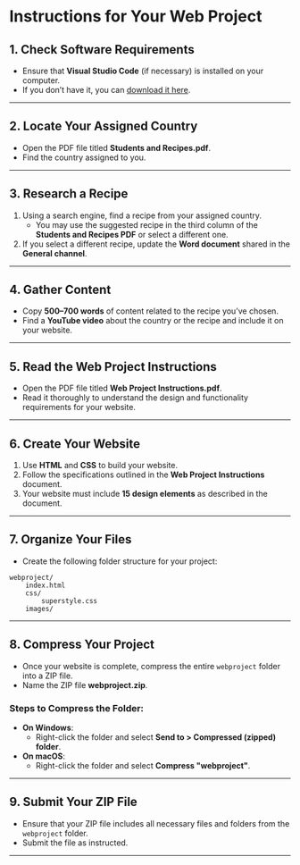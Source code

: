 # Instructions for Your Web Project

## 1. Check Software Requirements  
- Ensure that **Visual Studio Code** (if necessary) is installed on your computer.  
- If you don’t have it, you can [download it here](https://code.visualstudio.com/).  

---

## 2. Locate Your Assigned Country  
- Open the PDF file titled **Students and Recipes.pdf**.  
- Find the country assigned to you.  

---

## 3. Research a Recipe  
1. Using a search engine, find a recipe from your assigned country.  
   - You may use the suggested recipe in the third column of the **Students and Recipes PDF** or select a different one.  
2. If you select a different recipe, update the **Word document** shared in the **General channel**.  

---

## 4. Gather Content  
- Copy **500–700 words** of content related to the recipe you’ve chosen.  
- Find a **YouTube video** about the country or the recipe and include it on your website.  

---

## 5. Read the Web Project Instructions  
- Open the PDF file titled **Web Project Instructions.pdf**.  
- Read it thoroughly to understand the design and functionality requirements for your website.  

---

## 6. Create Your Website  
1. Use **HTML** and **CSS** to build your website.  
2. Follow the specifications outlined in the **Web Project Instructions** document.  
3. Your website must include **15 design elements** as described in the document.  

---

## 7. Organize Your Files  
- Create the following folder structure for your project:  

```plaintext
webproject/  
    index.html  
    css/  
        superstyle.css  
    images/
```

---

## 8. Compress Your Project  
- Once your website is complete, compress the entire `webproject` folder into a ZIP file.  
- Name the ZIP file **webproject.zip**.  

### Steps to Compress the Folder:
- **On Windows**:  
  - Right-click the folder and select **Send to > Compressed (zipped) folder**.  
- **On macOS**:  
  - Right-click the folder and select **Compress "webproject"**.  

---

## 9. Submit Your ZIP File  
- Ensure that your ZIP file includes all necessary files and folders from the `webproject` folder.  
- Submit the file as instructed.  

---
